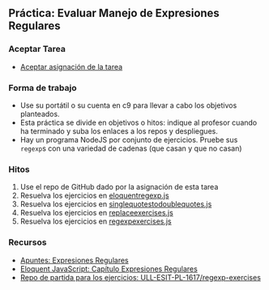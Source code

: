 ## Práctica: Evaluar Manejo de Expresiones Regulares

### Aceptar Tarea

* [Aceptar asignación de la tarea]()

### Forma de trabajo

* Use su portátil o su cuenta en c9 para llevar a cabo los objetivos planteados.
* Esta práctica se divide en objetivos o hitos:  indique al profesor  cuando ha terminado y suba los enlaces a los repos y despliegues.
* Hay un programa NodeJS por conjunto de ejercicios.  Pruebe sus `regexp`s con una variedad de cadenas (que casan y que no casan) 

### Hitos

1. Use el repo de GitHub dado por la asignación de esta tarea 
2. Resuelva los ejercicios en [eloquentregexp.js](eloquentregexp.js)
3. Resuelva los ejercicios en [singlequotestodoublequotes.js](singlequotestodoublequotes.js)
4. Resuelva los ejercicios en [replaceexercises.js](replaceexercises.js)
5. Resuelva los ejercicios en [regexpexercises.js](regexpexercises.js)

### Recursos

* [Apuntes: Expresiones Regulares](https://casianorodriguezleon.gitbooks.io/ull-esit-1617/content/apuntes/regexp/)
* [Eloquent JavaScript: Capítulo Expresiones Regulares](http://eloquentjavascript.net/09_regexp.html)
* [Repo de partida para los ejercicios: ULL-ESIT-PL-1617/regexp-exercises](https://github.com/ULL-ESIT-PL-1617/regexp-exercises)

